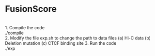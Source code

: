 # FusionScore
<br>
1. Compile the code
<br>
./compile
<br>
2. Modify the file exp.sh to change the path to data files
        (a) Hi-C data
        (b) Deletion mutation
        (c) CTCF binding site
3. Run the code
<br>
./exp
